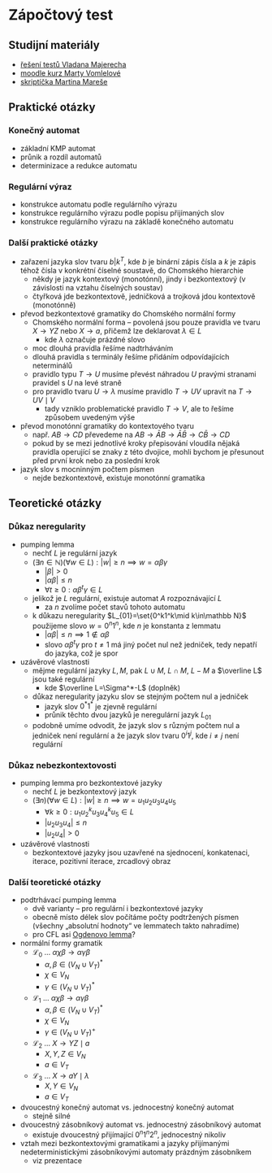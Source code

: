 # Zápočtový test

## Studijní materiály

- [řešení testů Vladana Majerecha](https://ktiml.mff.cuni.cz/~maj/2023NTIN071.html)
- [moodle kurz Marty Vomlelové](https://dl1.cuni.cz/course/view.php?id=5119)
- [skriptíčka Martina Mareše](https://mj.ucw.cz/vyuka/automaty/automaty.pdf)

## Praktické otázky

### Konečný automat

- základní KMP automat
- průnik a rozdíl automatů
- determinizace a redukce automatu

### Regulární výraz

- konstrukce automatu podle regulárního výrazu
- konstrukce regulárního výrazu podle popisu přijímaných slov
- konstrukce regulárního výrazu na základě konečného automatu

### Další praktické otázky

- zařazení jazyka slov tvaru $b|k^T$, kde $b$ je binární zápis čísla a $k$ je zápis téhož čísla v konkrétní číselné soustavě, do Chomského hierarchie
	- někdy je jazyk kontextový (monotónní), jindy i bezkontextový (v závislosti na vztahu číselných soustav)
	- čtyřková jde bezkontextově, jedničková a trojková jdou kontextově (monotónně)
- převod bezkontextové gramatiky do Chomského normální formy
	- Chomského normální forma – povolená jsou pouze pravidla ve tvaru $X\to YZ$ nebo $X\to a$, přičemž lze deklarovat $\lambda\in L$
		- kde $\lambda$ označuje prázdné slovo
	- moc dlouhá pravidla řešíme nadtrháváním
	- dlouhá pravidla s terminály řešíme přidáním odpovídajících neterminálů
	- pravidlo typu $T\to U$ musíme převést náhradou $U$ pravými stranami pravidel s $U$ na levé straně
	- pro pravidlo tvaru $U\to\lambda$ musíme pravidlo $T\to UV$ upravit na $T\to UV\mid V$
		- tady vzniklo problematické pravidlo $T\to V$, ale to řešíme způsobem uvedeným výše
- převod monotónní gramatiky do kontextového tvaru
	- např. $AB\to CD$ převedeme na $AB\to\bar AB\to\bar A\bar B\to C\bar B\to CD$
	- pokud by se mezi jednotlivé kroky přepisování vloudila nějaká pravidla operující se znaky z této dvojice, mohli bychom je přesunout před první krok nebo za poslední krok
- jazyk slov s mocninným počtem písmen
	- nejde bezkontextově, existuje monotónní gramatika

## Teoretické otázky

### Důkaz neregularity

- pumping lemma
	- nechť $L$ je regulární jazyk
	- $(\exists n\in\mathbb N)(\forall w\in L):|w|\geq n\implies w=\alpha\beta\gamma$
		- $|\beta|\gt 0$
		- $|\alpha\beta|\leq n$
		- $\forall t\geq 0:\alpha\beta^t\gamma\in L$
	- jelikož je $L$ regulární, existuje automat $A$ rozpoznávající $L$
		- za $n$ zvolíme počet stavů tohoto automatu
	- k důkazu neregularity $L_{01}=\set{0^k1^k\mid k\in\mathbb N}$ použijeme slovo $w=0^n1^n$, kde $n$ je konstanta z lemmatu
		- $|\alpha\beta|\leq n\implies 1\notin\alpha\beta$
		- slovo $\alpha\beta^t\gamma$ pro $t\neq 1$ má jiný počet nul než jedniček, tedy nepatří do jazyka, což je spor
- uzávěrové vlastnosti
	- mějme regulární jazyky $L,M$, pak $L\cup M$, $L\cap M$, $L-M$ a $\overline L$ jsou také regulární
		- kde $\overline L=\Sigma^*-L$ (doplněk)
	- důkaz neregularity jazyku slov se stejným počtem nul a jedniček
		- jazyk slov $0^*1^*$ je zjevně regulární
		- průnik těchto dvou jazyků je neregulární jazyk $L_{01}$
	- podobně umíme odvodit, že jazyk slov s různým počtem nul a jedniček není regulární a že jazyk slov tvaru $0^i1^j$, kde $i\neq j$ není regulární

### Důkaz nebezkontextovosti

- pumping lemma pro bezkontextové jazyky
	- nechť $L$ je bezkontextový jazyk
	- $(\exists n)(\forall w\in L):|w|\geq n\implies w=u_1u_2u_3u_4u_5$
		- $\forall k\geq 0:u_1u_2^ku_3u_4^ku_5\in L$
		- $|u_2u_3u_4|\leq n$
		- $|u_2u_4|>0$
- uzávěrové vlastnosti
	- bezkontextové jazyky jsou uzavřené na sjednocení, konkatenaci, iterace, pozitivní iterace, zrcadlový obraz

### Další teoretické otázky

- podtrhávací pumping lemma
	- dvě varianty – pro regulární i bezkontextové jazyky
	- obecně místo délek slov počítáme počty podtržených písmen (všechny „absolutní hodnoty“ ve lemmatech takto nahradíme)
	- pro CFL asi [Ogdenovo lemma](https://en.wikipedia.org/wiki/Ogden%27s_lemma)?
- normální formy gramatik
	- $\mathcal L_0$ … $\alpha\chi\beta\to\alpha\gamma\beta$
		- $\alpha,\beta\in (V_N\cup V_T)^*$
		- $\chi\in V_N$
		- $\gamma\in (V_N\cup V_T)^*$
	- $\mathcal L_1$ … $\alpha\chi\beta\to\alpha\gamma\beta$
		- $\alpha,\beta\in(V_N\cup V_T)^*$
		- $\chi\in V_N$
		- $\gamma\in (V_N\cup V_T)^+$
	- $\mathcal L_2$ … $X\to YZ\mid a$
		- $X,Y,Z\in V_N$
		- $a\in V_T$
	- $\mathcal L_3$ … $X\to aY\mid\lambda$
		- $X,Y\in V_N$
		- $a\in V_T$
- dvoucestný konečný automat vs. jednocestný konečný automat
	- stejně silné
- dvoucestný zásobníkový automat vs. jednocestný zásobníkový automat
	- existuje dvoucestný přijímající $0^n1^n2^n$, jednocestný nikoliv
- vztah mezi bezkontextovými gramatikami a jazyky přijímanými nedeterministickými zásobníkovými automaty prázdným zásobníkem
	- viz prezentace
